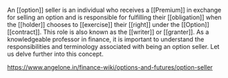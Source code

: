 An [[option]] seller is an individual who receives a [[Premium]] in exchange for selling an option and is responsible for fulfilling their [[obligation]] when the [[holder]] chooses to [[exercise]] their [[right]] under the [[Option]] [[contract]]. This role is also known as the [[writer]] or [[granter]]. As a knowledgeable professor in finance, it is important to understand the responsibilities and terminology associated with being an option seller. Let us delve further into this concept.

https://www.angelone.in/finance-wiki/options-and-futures/option-seller